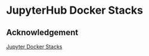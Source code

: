 # JupyterHub Docker Stacks

## Acknowledgement

[Jupyter Docker Stacks](https://github.com/jupyter/docker-stacks)